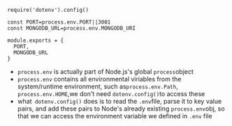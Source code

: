 ```
require('dotenv').config()

const PORT=process.env.PORT||3001
const MONGODB_URL=process.env.MONGODB_URI

module.exports = {
  PORT,
  MONGODB_URL
}
```

- ```process.env``` is actually part of Node.js's global ```process```object
- ```process.env``` contains all environmental viriables from the system/runtime environment, such as```process.env.Path```, ```process.env.HOME```,we don't need ```dotenv.config()```to access these
- what``` dotenv.config()``` does is to read the ```.env```file, parse it to key value pairs, and add these pairs to Node's already existing ```process.env```obj, so that we can access the environment variable we defined in ```.env``` file
